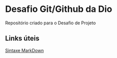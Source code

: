 # Desafio Git/Github da Dio
Repositório criado para o Desafio de Projeto

## Links úteis
[Sintaxe MarkDown](https://www.markdownguide.org/basic-syntax/)
